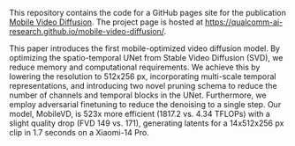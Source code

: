 This repository contains the code for a GitHub pages site for the publication [Mobile Video Diffusion](http://arxiv.org/abs/2412.07583). The project page is hosted at https://qualcomm-ai-research.github.io/mobile-video-diffusion/.

This paper introduces the first mobile-optimized video diffusion model. By optimizing the spatio-temporal UNet from Stable Video Diffusion (SVD), we reduce memory and computational requirements. We achieve this by lowering the resolution to 512x256 px, incorporating multi-scale temporal representations, and introducing two novel pruning schema to reduce the number of channels and temporal blocks in the UNet. Furthermore, we employ adversarial finetuning to reduce the denoising to a single step. Our model, MobileVD, is 523x more efficient (1817.2 vs. 4.34 TFLOPs) with a slight quality drop (FVD 149 vs. 171), generating latents for a 14x512x256 px clip in 1.7 seconds on a Xiaomi-14 Pro.
